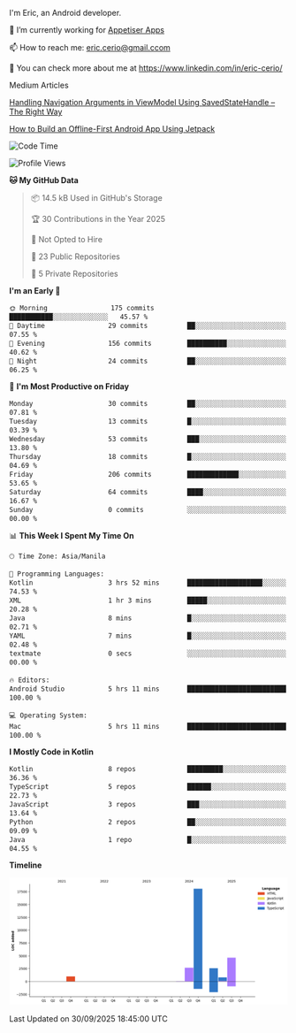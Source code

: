 
I'm Eric, an Android developer.

🔭 I’m currently working for [Appetiser Apps](http://appetiser.com.au)

📫 How to reach me: eric.cerio@gmail.ccom

👀 You can check more about me at https://www.linkedin.com/in/eric-cerio/

Medium Articles

[Handling Navigation Arguments in ViewModel Using SavedStateHandle – The Right Way](https://medium.com/@eric.cerio/handling-navigation-arguments-in-viewmodel-using-savedstatehandle-the-right-way-d17771158126)

[How to Build an Offline-First Android App Using Jetpack](https://medium.com/@eric.cerio/how-to-build-an-offline-first-android-app-using-jetpack-0db1ef3cfa04)

<!--START_SECTION:waka-->
![Code Time](http://img.shields.io/badge/Code%20Time-1%2C485%20hrs%2047%20mins-blue)

![Profile Views](http://img.shields.io/badge/Profile%20Views-0-blue)

**🐱 My GitHub Data** 

> 📦 14.5 kB Used in GitHub's Storage 
 > 
> 🏆 30 Contributions in the Year 2025
 > 
> 🚫 Not Opted to Hire
 > 
> 📜 23 Public Repositories 
 > 
> 🔑 5 Private Repositories 
 > 
**I'm an Early 🐤** 

```text
🌞 Morning                175 commits         ███████████░░░░░░░░░░░░░░   45.57 % 
🌆 Daytime                29 commits          ██░░░░░░░░░░░░░░░░░░░░░░░   07.55 % 
🌃 Evening                156 commits         ██████████░░░░░░░░░░░░░░░   40.62 % 
🌙 Night                  24 commits          ██░░░░░░░░░░░░░░░░░░░░░░░   06.25 % 
```
📅 **I'm Most Productive on Friday** 

```text
Monday                   30 commits          ██░░░░░░░░░░░░░░░░░░░░░░░   07.81 % 
Tuesday                  13 commits          █░░░░░░░░░░░░░░░░░░░░░░░░   03.39 % 
Wednesday                53 commits          ███░░░░░░░░░░░░░░░░░░░░░░   13.80 % 
Thursday                 18 commits          █░░░░░░░░░░░░░░░░░░░░░░░░   04.69 % 
Friday                   206 commits         █████████████░░░░░░░░░░░░   53.65 % 
Saturday                 64 commits          ████░░░░░░░░░░░░░░░░░░░░░   16.67 % 
Sunday                   0 commits           ░░░░░░░░░░░░░░░░░░░░░░░░░   00.00 % 
```


📊 **This Week I Spent My Time On** 

```text
🕑︎ Time Zone: Asia/Manila

💬 Programming Languages: 
Kotlin                   3 hrs 52 mins       ███████████████████░░░░░░   74.53 % 
XML                      1 hr 3 mins         █████░░░░░░░░░░░░░░░░░░░░   20.28 % 
Java                     8 mins              █░░░░░░░░░░░░░░░░░░░░░░░░   02.71 % 
YAML                     7 mins              █░░░░░░░░░░░░░░░░░░░░░░░░   02.48 % 
textmate                 0 secs              ░░░░░░░░░░░░░░░░░░░░░░░░░   00.00 % 

🔥 Editors: 
Android Studio           5 hrs 11 mins       █████████████████████████   100.00 % 

💻 Operating System: 
Mac                      5 hrs 11 mins       █████████████████████████   100.00 % 
```

**I Mostly Code in Kotlin** 

```text
Kotlin                   8 repos             █████████░░░░░░░░░░░░░░░░   36.36 % 
TypeScript               5 repos             ██████░░░░░░░░░░░░░░░░░░░   22.73 % 
JavaScript               3 repos             ███░░░░░░░░░░░░░░░░░░░░░░   13.64 % 
Python                   2 repos             ██░░░░░░░░░░░░░░░░░░░░░░░   09.09 % 
Java                     1 repo              █░░░░░░░░░░░░░░░░░░░░░░░░   04.55 % 
```



**Timeline**

![Lines of Code chart](https://raw.githubusercontent.com/eric-cerio/eric-cerio/main/assets/bar_graph.png)


 Last Updated on 30/09/2025 18:45:00 UTC
<!--END_SECTION:waka-->
